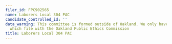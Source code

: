 ```yaml
---
filer_id: FPC902565
name: Laborers Local 304 PAC
candidate_controlled_id: ''
data_warning: This committee is formed outside of Oakland. We only have data on committees
  which file with the Oakland Public Ethics Commission
title: Laborers Local 304 PAC
---
```

